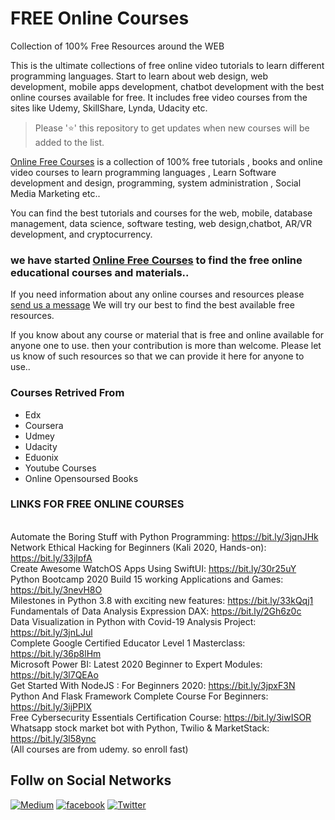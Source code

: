 # FREE Online Courses
Collection of 100% Free Resources around the WEB

This is the ultimate collections of free online video tutorials to learn different programming languages. Start to learn about web design, web development, mobile apps development, chatbot development with the best online courses available for free. It includes free video courses from the sites like Udemy, SkillShare, Lynda, Udacity etc.


> Please '⭐' this repository to get updates when new courses will be added to the list.


[Online Free Courses](https://learnfreecourses.com) is a collection of 100% free tutorials , books and online video courses to learn programming languages , Learn Software development and design, programming, system administration , Social Media Marketing etc..

You can find the best tutorials and courses for the web, mobile, database management, data science, software testing, web design,chatbot, AR/VR development, and cryptocurrency.


### we have started [Online Free Courses](https://learnfreecourses.com) to find the free online educational courses and materials.. 

If you need information about any online courses and resources please [send us a message](https://www.learnfreecourses.com/p/contact.html) We will try our best to find the best available free resources.  

If you know about any course or material that is free and online available for anyone one to use. then your contribution is more than welcome. Please let us know of such resources so that we can provide it here for anyone to use..

### Courses Retrived From

* Edx
* Coursera
* Udmey
* Udacity 
* Eduonix
* Youtube Courses
* Online Opensoursed Books

### LINKS FOR FREE ONLINE COURSES
<br>Automate the Boring Stuff with Python Programming: https://bit.ly/3jqnJHk<br>
Network Ethical Hacking for Beginners (Kali 2020, Hands-on): https://bit.ly/33jlpfA<br>
Create Awesome WatchOS Apps Using SwiftUI: https://bit.ly/30r25uY<br>
Python Bootcamp 2020 Build 15 working Applications and Games: https://bit.ly/3nevH8O<br>
Milestones in Python 3.8 with exciting new features: https://bit.ly/33kQqj1<br>
Fundamentals of Data Analysis Expression DAX: https://bit.ly/2Gh6z0c<br>
Data Visualization in Python with Covid-19 Analysis Project: https://bit.ly/3jnLJul<br>
Complete Google Certified Educator Level 1 Masterclass: https://bit.ly/36p8lHm<br>
Microsoft Power BI: Latest 2020 Beginner to Expert Modules: https://bit.ly/3l7QEAo<br>
Get Started With NodeJS : For Beginners 2020: https://bit.ly/3jpxF3N<br>
Python And Flask Framework Complete Course For Beginners: https://bit.ly/3ijPPlX<br>
Free Cybersecurity Essentials Certification Course: https://bit.ly/3iwISOR<br>
Whatsapp stock market bot with Python, Twilio & MarketStack: https://bit.ly/3l58ync<br>
(All courses are from udemy. so enroll fast)<br>

## Follw on Social Networks

[![Medium](https://camo.githubusercontent.com/053f013947f1886965f3f3de6ed6a2f926a4012c/68747470733a2f2f63646e302e69636f6e66696e6465722e636f6d2f646174612f69636f6e732f7069636f6e732d736f6369616c2f35372f3130382d6d656469756d2d36342e706e67)](https://medium.com/onlinefreecourses)
[![facebook](https://camo.githubusercontent.com/5377152e6d19b4664c93e82240f49251eba3cfc4/68747470733a2f2f63646e332e69636f6e66696e6465722e636f6d2f646174612f69636f6e732f667265652d736f6369616c2d69636f6e732f36372f66616365626f6f6b5f636972636c655f636f6c6f722d36342e706e67)](https://www.facebook.com/Learningaroundtheweb/)
[![Twitter](https://camo.githubusercontent.com/d06f334465074446f1938d35e5b462e577269840/68747470733a2f2f63646e332e69636f6e66696e6465722e636f6d2f646174612f69636f6e732f667265652d736f6369616c2d69636f6e732f36372f747769747465725f636972636c655f636f6c6f722d36342e706e67)](https://twitter.com/OnlineFreeCour1)


